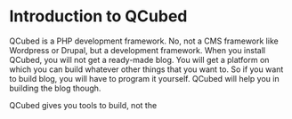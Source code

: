 # Introduction to QCubed

QCubed is a PHP development framework. No, not a CMS framework like Wordpress or Drupal, but a development framework. When you install QCubed, you will not get a ready-made blog. You will get a platform on which you can build whatever other things that you want to. So if you want to build blog, you will have to program it yourself. QCubed will help you in building the blog though.

QCubed gives you tools to build, not the 

